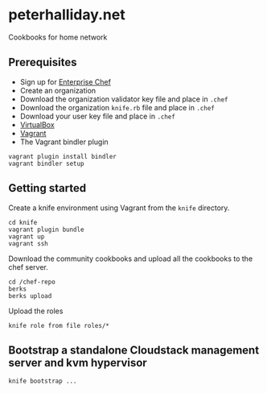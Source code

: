 peterhalliday.net
=================

Cookbooks for home network

Prerequisites
-------------

- Sign up for [Enterprise Chef](https://www.opscode.com/)
- Create an organization
- Download the organization validator key file and place in `.chef`
- Download the organization `knife.rb` file and place in `.chef`
- Download your user key file and place in `.chef`
- [VirtualBox](https://www.virtualbox.org/wiki/Downloads)
- [Vagrant](http://downloads.vagrantup.com/)
- The Vagrant bindler plugin

```
vagrant plugin install bindler
vagrant bindler setup
```

Getting started
---------------

Create a knife environment using Vagrant from the `knife` directory.

```
cd knife
vagrant plugin bundle
vagrant up
vagrant ssh
```

Download the community cookbooks and upload all the cookbooks to the chef server.

```
cd /chef-repo
berks
berks upload
```

Upload the roles

```
knife role from file roles/*
```

Bootstrap a standalone Cloudstack management server and kvm hypervisor
----------------------------------------------------------------------

```
knife bootstrap ...
```
